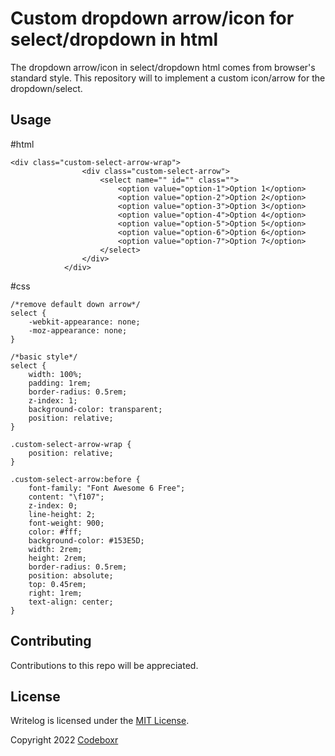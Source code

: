 # Custom dropdown arrow/icon for select/dropdown in html

The dropdown arrow/icon in select/dropdown html  comes from browser's standard style. This repository will to implement a custom icon/arrow for the dropdown/select.

## Usage

#html

```
<div class="custom-select-arrow-wrap">
                <div class="custom-select-arrow">
                    <select name="" id="" class="">
                        <option value="option-1">Option 1</option>
                        <option value="option-2">Option 2</option>
                        <option value="option-3">Option 3</option>
                        <option value="option-4">Option 4</option>
                        <option value="option-5">Option 5</option>
                        <option value="option-6">Option 6</option>
                        <option value="option-7">Option 7</option>
                    </select>
                </div>
            </div>
```

#css

```
/*remove default down arrow*/
select {
    -webkit-appearance: none;
    -moz-appearance: none;
}

/*basic style*/
select {
    width: 100%;
    padding: 1rem;
    border-radius: 0.5rem;
    z-index: 1;
    background-color: transparent;
    position: relative;
}

.custom-select-arrow-wrap {
    position: relative;
}

.custom-select-arrow:before {
    font-family: "Font Awesome 6 Free";
    content: "\f107";
    z-index: 0;
    line-height: 2;
    font-weight: 900;
    color: #fff;
    background-color: #153E5D;
    width: 2rem;
    height: 2rem;
    border-radius: 0.5rem;
    position: absolute;
    top: 0.45rem;
    right: 1rem;
    text-align: center;
}
```

## Contributing

Contributions to this repo will be appreciated.


## License

Writelog is licensed under the [MIT License](http://opensource.org/licenses/MIT).

Copyright 2022 [Codeboxr](https://codeboxr.com)
